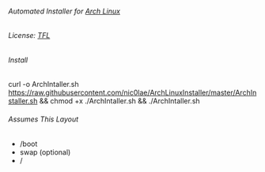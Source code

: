 ###### Automated Installer for [Arch Linux](https://www.archlinux.org)
###### License: [TFL](https://github.com/nic0lae/TrueFreeLicense)
###### Install
curl -o ArchIntaller.sh https://raw.githubusercontent.com/nic0lae/ArchLinuxInstaller/master/ArchInstaller.sh && chmod +x ./ArchIntaller.sh && ./ArchIntaller.sh 

###### Assumes This Layout
- /boot
- swap (optional)
- /